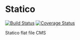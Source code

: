 # Statico

[![Build Status](https://travis-ci.org/matthewbdaly/statico.svg?branch=master)](https://travis-ci.org/matthewbdaly/statico)
[![Coverage Status](https://coveralls.io/repos/github/matthewbdaly/statico/badge.svg?branch=master)](https://coveralls.io/github/matthewbdaly/statico?branch=master)

Statico flat file CMS
